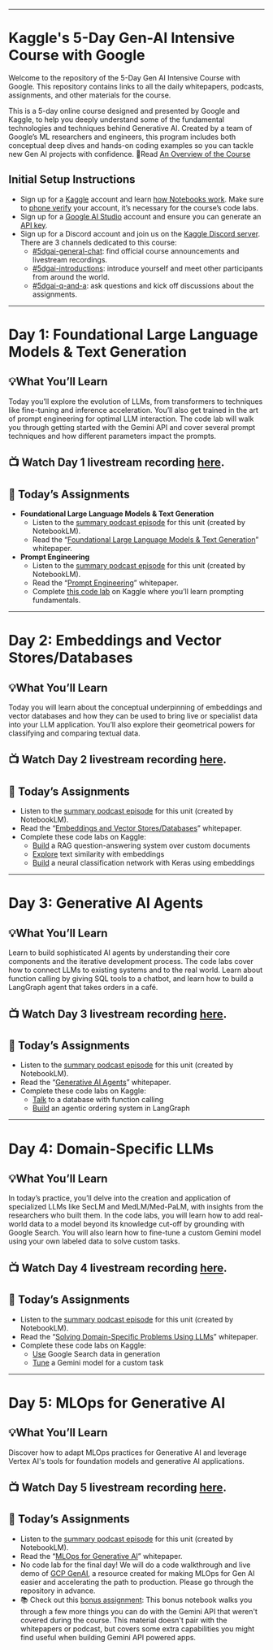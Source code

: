 ---
# Kaggle's 5-Day Gen-AI Intensive Course with Google
Welcome to the repository of the 5-Day Gen AI Intensive Course with Google.  This repository contains links to all the daily whitepapers, podcasts, assignments, and other materials for the course.

This is a 5-day online course designed and presented by Google and Kaggle, to help you deeply understand some of the fundamental technologies and techniques behind Generative AI.  Created by a team of Google’s ML researchers and engineers, this program includes both conceptual deep dives and hands-on coding examples so you can tackle new Gen AI projects with confidence.
📘Read [An Overview of the Course](https://rsvp.withgoogle.com/events/google-generative-ai-intensive/home)

## Initial Setup Instructions
* Sign up for a [Kaggle](https://www.kaggle.com/) account and learn [how Notebooks work](https://www.kaggle.com/docs/notebooks).  Make sure to [phone verify](https://www.kaggle.com/settings) your account, it’s necessary for the course’s code labs.
* Sign up for a [Google AI Studio](https://aistudio.google.com/) account and ensure you can generate an [API key](https://aistudio.google.com/app/apikey).
* Sign up for a Discord account and join us on the [Kaggle Discord server](https://discord.com/invite/kaggle). There are 3 channels dedicated to this course:
  + [#5dgai-general-chat](https://discord.com/channels/1101210829807956100/1303438361117069363): find official course announcements and livestream recordings.
  + [#5dgai-introductions](https://discord.com/channels/1101210829807956100/1303438635772809311): introduce yourself and meet other participants from around the world.
  + [#5dgai-q-and-a](https://discord.com/channels/1101210829807956100/1305578408042041394): ask questions and kick off discussions about the assignments.

 
 ---
# Day 1: Foundational Large Language Models & Text Generation
## 💡What You’ll Learn
Today you’ll explore the evolution of LLMs, from transformers to techniques like fine-tuning and inference acceleration.  You’ll also get trained in the art of prompt engineering for optimal LLM interaction.  The code lab will walk you through getting started with the Gemini API and cover several prompt techniques and how different parameters impact the prompts.
## 📺 Watch Day 1 livestream recording [here](https://www.youtube.com/watch?v=kpRyiJUUFxY&list=PLqFaTIg4myu-b1PlxitQdY0UYIbys-2es&index=1).
## 🎒 Today’s Assignments
* **Foundational Large Language Models & Text Generation**
  - Listen to the [summary podcast episode](https://www.youtube.com/watch?v=mQDlCZZsOyo) for this unit (created by NotebookLM).
  - Read the “[Foundational Large Language Models & Text Generation](https://www.kaggle.com/whitepaper-foundational-llm-and-text-generation)” whitepaper.
* **Prompt Engineering**
  - Listen to the [summary podcast episode](https://www.youtube.com/watch?v=F_hJ2Ey4BNc) for this unit (created by NotebookLM).
  - Read the “[Prompt Engineering](https://www.kaggle.com/whitepaper-prompt-engineering)” whitepaper.
  - Complete [this code lab](https://www.kaggle.com/code/markishere/day-1-prompting) on Kaggle where you’ll learn prompting fundamentals.


 ---
# Day 2: Embeddings and Vector Stores/Databases
## 💡What You’ll Learn
Today you will learn about the conceptual underpinning of embeddings and vector databases and how they can be used to bring live or specialist data into your LLM application.  You’ll also explore their geometrical powers for classifying and comparing textual data.
## 📺 Watch Day 2 livestream recording [here](https://www.youtube.com/watch?v=86GZC56rQCc&list=PLqFaTIg4myu-b1PlxitQdY0UYIbys-2es&index=2).
## 🎒 Today’s Assignments
- Listen to the [summary podcast episode](https://www.youtube.com/watch?v=1CC39K76Nqs) for this unit (created by NotebookLM).
- Read the “[Embeddings and Vector Stores/Databases](https://www.kaggle.com/whitepaper-embeddings-and-vector-stores)” whitepaper.
- Complete these code labs on Kaggle:
  * [Build](https://www.kaggle.com/code/markishere/day-2-document-q-a-with-rag) a RAG question-answering system over custom documents
  * [Explore](https://www.kaggle.com/code/markishere/day-2-embeddings-and-similarity-scores) text similarity with embeddings
  * [Build](https://www.kaggle.com/code/markishere/day-2-classifying-embeddings-with-keras) a neural classification network with Keras using embeddings


 ---
# Day 3: Generative AI Agents
## 💡What You’ll Learn
Learn to build sophisticated AI agents by understanding their core components and the iterative development process.  The code labs cover how to connect LLMs to existing systems and to the real world. Learn about function calling by giving SQL tools to a chatbot, and learn how to build a LangGraph agent that takes orders in a café.
## 📺 Watch Day 3 livestream recording [here](https://www.youtube.com/watch?v=HQUtMWoTAD4&list=PLqFaTIg4myu-b1PlxitQdY0UYIbys-2es&index=3).
## 🎒 Today’s Assignments
- Listen to the [summary podcast episode](https://www.youtube.com/watch?v=H4gZd4BCrDQ) for this unit (created by NotebookLM).
- Read the “[Generative AI Agents](https://www.kaggle.com/whitepaper-agents)” whitepaper.
- Complete these code labs on Kaggle:
  - [Talk](https://www.kaggle.com/code/markishere/day-3-function-calling-with-the-gemini-api) to a database with function calling
  - [Build](https://www.kaggle.com/code/markishere/day-3-building-an-agent-with-langgraph/) an agentic ordering system in LangGraph


 ---
# Day 4: Domain-Specific LLMs
## 💡What You’ll Learn
In today’s practice, you’ll delve into the creation and application of specialized LLMs like SecLM and MedLM/Med-PaLM, with insights from the researchers who built them.  In the code labs, you will learn how to add real-world data to a model beyond its knowledge cut-off by grounding with Google Search.  You will also learn how to fine-tune a custom Gemini model using your own labeled data to solve custom tasks.
## 📺 Watch Day 4 livestream recording [here](https://www.youtube.com/watch?v=odvuLMJWUSU&list=PLqFaTIg4myu-b1PlxitQdY0UYIbys-2es&index=4).
## 🎒 Today’s Assignments
- Listen to the [summary podcast episode](https://www.youtube.com/watch?v=b1a4ZOQ8XdI) for this unit (created by NotebookLM).
- Read the “[Solving Domain-Specific Problems Using LLMs](https://www.kaggle.com/whitepaper-solving-domains-specific-problems-using-llms)” whitepaper.
- Complete these code labs on Kaggle:
  - [Use](https://www.kaggle.com/code/markishere/day-4-google-search-grounding) Google Search data in generation
  - [Tune](https://www.kaggle.com/code/markishere/day-4-fine-tuning-a-custom-model) a Gemini model for a custom task


 ---
# Day 5: MLOps for Generative AI
## 💡What You’ll Learn
Discover how to adapt MLOps practices for Generative AI and leverage Vertex AI's tools for foundation models and generative AI applications.
## 📺 Watch Day 5 livestream recording [here](https://www.youtube.com/watch?v=uCFW0i9xrBc&list=PLqFaTIg4myu-b1PlxitQdY0UYIbys-2es&index=5).
## 🎒 Today’s Assignments
- Listen to the [summary podcast episode](https://www.youtube.com/watch?v=k9S6IhiUUj4) for this unit (created by NotebookLM).
- Read the “[MLOps for Generative AI](https://www.kaggle.com/whitepaper-operationalizing-generative-ai-on-vertex-ai-using-mlops)” whitepaper.
- No code lab for the final day! We will do a code walkthrough and live demo of [GCP GenAI](https://github.com/GoogleCloudPlatform/generative-ai/tree/main/gemini/sample-apps/e2e-gen-ai-app-starter-pack), a resource created for making MLOps for Gen AI easier and accelerating the path to production. Please go through the repository in advance.
- 📚 Check out this [bonus assignment](https://www.kaggle.com/code/markishere/bonus-day-extra-api-features-to-try/): This bonus notebook walks you through a few more things you can do with the Gemini API that weren't covered during the course. This material doesn't pair with the whitepapers or podcast, but covers some extra capabilities you might find useful when building Gemini API powered apps.
